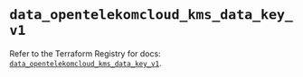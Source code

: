 # `data_opentelekomcloud_kms_data_key_v1`

Refer to the Terraform Registry for docs: [`data_opentelekomcloud_kms_data_key_v1`](https://registry.terraform.io/providers/opentelekomcloud/opentelekomcloud/1.36.2/docs/data-sources/kms_data_key_v1).
